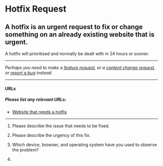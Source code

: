# Hotfix Request
## A hotfix is an urgent request to fix or change something on an already existing website that is urgent.

A hotfix will prioritised and normally be dealt with in 24 hours or sooner.

---

_Perhaps you need to make a [feature request](/feature-request.md), or a [content change request](/content-change-request.md), or [report a bug](/bug-report.md) instead._

---

#### URLs
##### Please list any relevant URLs:
   * [Website that needs a hotfix](#)

---

1. Please describe the issue that needs to be fixed.

2. Please describe the urgency of this fix.

3. Which device, browser, and operating system have you used to observe the problem?

4. 
